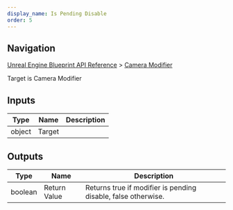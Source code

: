 ```yaml
---
display_name: Is Pending Disable
order: 5
---
```

## Navigation

[Unreal Engine Blueprint API Reference](https://dev.epicgames.com/documentation/en-us/unreal-engine/BlueprintAPI) > [Camera Modifier](https://dev.epicgames.com/documentation/en-us/unreal-engine/BlueprintAPI/CameraModifier)

Target is Camera Modifier

## Inputs

| Type | Name | Description |
| --- | --- | --- |
| object | Target |  |

## Outputs

| Type | Name | Description |
| --- | --- | --- |
| boolean | Return Value | Returns true if modifier is pending disable, false otherwise. |
